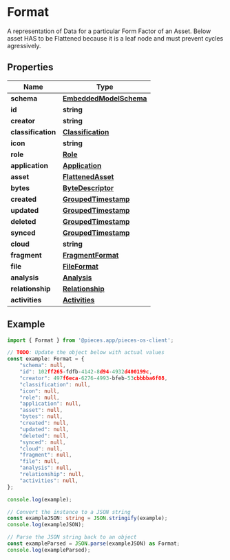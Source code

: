 
# Format

A representation of Data for a particular Form Factor of an Asset.  Below asset HAS to be Flattened because it is a leaf node and must prevent cycles agressively.

## Properties

Name | Type
------------ | -------------
**schema** | [**EmbeddedModelSchema**](EmbeddedModelSchema)
**id** | **string**
**creator** | **string**
**classification** | [**Classification**](Classification)
**icon** | **string**
**role** | [**Role**](Role)
**application** | [**Application**](Application)
**asset** | [**FlattenedAsset**](FlattenedAsset)
**bytes** | [**ByteDescriptor**](ByteDescriptor)
**created** | [**GroupedTimestamp**](GroupedTimestamp)
**updated** | [**GroupedTimestamp**](GroupedTimestamp)
**deleted** | [**GroupedTimestamp**](GroupedTimestamp)
**synced** | [**GroupedTimestamp**](GroupedTimestamp)
**cloud** | **string**
**fragment** | [**FragmentFormat**](FragmentFormat)
**file** | [**FileFormat**](FileFormat)
**analysis** | [**Analysis**](Analysis)
**relationship** | [**Relationship**](Relationship)
**activities** | [**Activities**](Activities)

## Example

```typescript
import { Format } from '@pieces.app/pieces-os-client';

// TODO: Update the object below with actual values
const example: Format = {
    "schema": null,
    "id": 102ff265-fdfb-4142-8d94-4932d400199c,
    "creator": 497f6eca-6276-4993-bfeb-53cbbbba6f08,
    "classification": null,
    "icon": null,
    "role": null,
    "application": null,
    "asset": null,
    "bytes": null,
    "created": null,
    "updated": null,
    "deleted": null,
    "synced": null,
    "cloud": null,
    "fragment": null,
    "file": null,
    "analysis": null,
    "relationship": null,
    "activities": null,
};

console.log(example);

// Convert the instance to a JSON string
const exampleJSON: string = JSON.stringify(example);
console.log(exampleJSON);

// Parse the JSON string back to an object
const exampleParsed = JSON.parse(exampleJSON) as Format;
console.log(exampleParsed);
```


